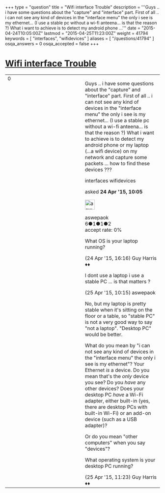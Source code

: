 +++
type = "question"
title = "Wifi interface Trouble"
description = '''Guys .. i have some questions about the &quot;capture&quot; and &quot;interface&quot; part. First of all .. i can not see any kind of devices in the &quot;interface menu&quot; the only i see is my ethernet... (I use a stable pc without a wi-fi anteena... is that the reason ?) What i want to achieve is to detect my android phone ...'''
date = "2015-04-24T10:05:00Z"
lastmod = "2015-04-25T11:23:00Z"
weight = 41794
keywords = [ "interfaces", "wifidevices" ]
aliases = [ "/questions/41794" ]
osqa_answers = 0
osqa_accepted = false
+++

<div class="headNormal">

# [Wifi interface Trouble](/questions/41794/wifi-interface-trouble)

</div>

<div id="main-body">

<div id="askform">

<table id="question-table" style="width:100%;"><colgroup><col style="width: 50%" /><col style="width: 50%" /></colgroup><tbody><tr class="odd"><td style="width: 30px; vertical-align: top"><div class="vote-buttons"><span id="post-41794-upvote" class="ajax-command post-vote up" rel="nofollow" title="I like this post (click again to cancel)"> </span><div id="post-41794-score" class="post-score" title="current number of votes">0</div><span id="post-41794-downvote" class="ajax-command post-vote down" rel="nofollow" title="I dont like this post (click again to cancel)"> </span> <span id="favorite-mark" class="ajax-command favorite-mark" rel="nofollow" title="mark/unmark this question as favorite (click again to cancel)"> </span><div id="favorite-count" class="favorite-count"></div></div></td><td><div id="item-right"><div class="question-body"><p>Guys .. i have some questions about the "capture" and "interface" part. First of all .. i can not see any kind of devices in the "interface menu" the only i see is my ethernet... (I use a stable pc without a wi-fi anteena... is that the reason ?) What i want to achieve is to detect my android phone or my laptop (...a wifi device) on my network and capture some packets ... how to find these devices ???</p></div><div id="question-tags" class="tags-container tags"><span class="post-tag tag-link-interfaces" rel="tag" title="see questions tagged &#39;interfaces&#39;">interfaces</span> <span class="post-tag tag-link-wifidevices" rel="tag" title="see questions tagged &#39;wifidevices&#39;">wifidevices</span></div><div id="question-controls" class="post-controls"></div><div class="post-update-info-container"><div class="post-update-info post-update-info-user"><p>asked <strong>24 Apr '15, 10:05</strong></p><img src="https://secure.gravatar.com/avatar/e8dcb35d1f1aade2da7a6d3d0ed733ba?s=32&amp;d=identicon&amp;r=g" class="gravatar" width="32" height="32" alt="aswepaok&#39;s gravatar image" /><p><span>aswepaok</span><br />
<span class="score" title="6 reputation points">6</span><span title="1 badges"><span class="badge1">●</span><span class="badgecount">1</span></span><span title="1 badges"><span class="silver">●</span><span class="badgecount">1</span></span><span title="2 badges"><span class="bronze">●</span><span class="badgecount">2</span></span><br />
<span class="accept_rate" title="Rate of the user&#39;s accepted answers">accept rate:</span> <span title="aswepaok has no accepted answers">0%</span></p></div></div><div id="comments-container-41794" class="comments-container"><span id="41806"></span><div id="comment-41806" class="comment"><div id="post-41806-score" class="comment-score"></div><div class="comment-text"><p>What OS is your laptop running?</p></div><div id="comment-41806-info" class="comment-info"><span class="comment-age">(24 Apr '15, 16:16)</span> <span class="comment-user userinfo">Guy Harris ♦♦</span></div></div><span id="41832"></span><div id="comment-41832" class="comment"><div id="post-41832-score" class="comment-score"></div><div class="comment-text"><p>I dont use a laptop i use a stable PC ... is that matters ?</p></div><div id="comment-41832-info" class="comment-info"><span class="comment-age">(25 Apr '15, 10:15)</span> <span class="comment-user userinfo">aswepaok</span></div></div><span id="41833"></span><div id="comment-41833" class="comment"><div id="post-41833-score" class="comment-score"></div><div class="comment-text"><p>No, but my laptop is pretty stable when it's sitting on the floor or a table, so "stable PC" is not a very good way to say "not a laptop". "Desktop PC" would be better.</p><p>What do you mean by "i can not see any kind of devices in the "interface menu" the only i see is my ethernet"? Your Ethernet <em>is</em> a device. Do you mean that's the <em>only</em> device you see? Do you <em>have</em> any other devices? Does your desktop PC <em>have</em> a Wi-Fi adapter, either built-in (yes, there are desktop PCs with built-in Wi-Fi) or an add-on device (such as a USB adapter)?</p><p>Or do you mean "other computers" when you say "devices"?</p><p>What operating system is your desktop PC running?</p></div><div id="comment-41833-info" class="comment-info"><span class="comment-age">(25 Apr '15, 11:23)</span> <span class="comment-user userinfo">Guy Harris ♦♦</span></div></div></div><div id="comment-tools-41794" class="comment-tools"></div><div class="clear"></div><div id="comment-41794-form-container" class="comment-form-container"></div><div class="clear"></div></div></td></tr></tbody></table>

</div>

</div>

